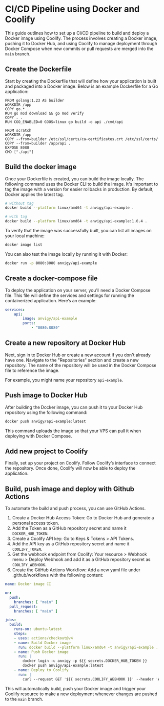 # CI/CD Pipeline using Docker and Coolify

This guide outlines how to set up a CI/CD pipeline to build and deploy a Docker image using Coolify.
The process involves creating a Docker image, pushing it to Docker Hub, and using Coolify to manage 
deployment through Docker Compose when new commits or pull requests are merged into the `main` branch.

## Create the Dockerfile

Start by creating the Dockerfile that will define how your application is built and packaged into a
Docker image. Below is an example Dockerfile for a Go application:

```docker
FROM golang:1.23 AS builder
WORKDIR /app 
COPY go.* .
RUN go mod download && go mod verify
COPY . .
RUN CGO_ENABLED=0 GOOS=linux go build -o api ./cmd/api

FROM scratch
WORKDIR /app
COPY --from=builder /etc/ssl/certs/ca-certificates.crt /etc/ssl/certs/
COPY --from=builder /app/api .
EXPOSE 8080
CMD ["./api"]
```

## Build the docker image

Once your Dockerfile is created, you can build the image locally. The following command uses the Docker
CLI to build the image. It's important to tag the image with a version for easier rollbacks in production.
By default, Docker applies the latest tag.

```bash
# without tag
docker build --platform linux/amd64 -t anvigy/api-example .

# with tag
docker build --platform linux/amd64 -t anvigy/api-example:1.0.4 .
```

To verify that the image was successfully built, you can list all images on your local machine:

```bash
docker image list
```

You can also test the image locally by running it with Docker:

```bash
docker run -p 8080:8080 anvigy/api-example
```

## Create a docker-compose file

To deploy the application on your server, you'll need a Docker Compose file. This file will define the
services and settings for running the containerized application. Here’s an example:

```yml
services:
    api:
        image: anvigy/api-example
        ports:
            - "8080:8080"

```

## Create a new repository at Docker Hub

Next, sign in to Docker Hub or create a new account if you don't already have one. Navigate to the
"Repositories" section and create a new repository. The name of the repository will be used in the 
Docker Compose file to reference the image.

For example, you might name your repository `api-example`.

## Push image to Docker Hub

After building the Docker image, you can push it to your Docker Hub repository using the following command:

```bash
docker push anvigy/api-example:latest
```

This command uploads the image so that your VPS can pull it when deploying with Docker Compose.

## Add new project to Coolify

Finally, set up your project on Coolify. Follow Coolify’s interface to connect the repository. 
Once done, Coolify will now be able to deploy the application.

## Build, push image and deploy with Github Actions

To automate the build and push process, you can use GitHub Actions.

 1. Create a Docker Hub Access Token: Go to Docker Hub and generate a personal access token.
 2. Add the Token as a GitHub repository secret and name it `DOCKER_HUB_TOKEN`.
 3. Create a Coolify API key: Go to Keys & Tokens > API Tokens.
 4. Add the API key as a GitHub repository secret and name it `COOLIFY_TOKEN`.
 5. Get the webhook endpoint from Coolify: Your resource > Webhook menu > Deploy Webhook and add it as a GitHub repository secret as `COOLIFY_WEBHOOK`. 
 6. Create the GitHub Actions Workflow: Add a new yaml file under .github/workflows with the following content:

```yml
name: Docker image CI

on:
  push:
    branches: [ "main" ]
  pull_request:
    branches: [ "main" ]

jobs:
  build:
    runs-on: ubuntu-latest
    steps:
    - uses: actions/checkout@v4
    - name: Build Docker image
      run: docker build --platform linux/amd64 -t anvigy/api-example .
    - name: Push Docker image
      run: |
        docker login -u anvigy -p ${{ secrets.DOCKER_HUB_TOKEN }}
        docker push anvigy/api-example:latest
    - name: Deploy to Coolify
      run: |
        curl --request GET '${{ secrets.COOLIFY_WEBHOOK }}' --header 'Authorization: Bearer ${{ secrets.COOLIFY_TOKEN }}'
```

This will automatically build, push your Docker image and trigger your Coolify resource to make a new deployment
whenever changes are pushed to the `main` branch.
